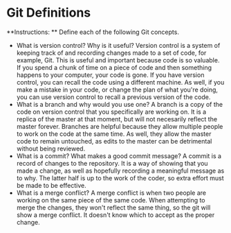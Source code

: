 
# Git Definitions

**Instructions: ** Define each of the following Git concepts.

* What is version control?  Why is it useful?
Version control is a system of keeping track of and recording changes made to a set of code, for example, Git. This is useful and important because code is so valuable. If you spend a chunk of time on a piece of code and then something happens to your computer, your code is gone. If you have version control, you can recall the code using a different machine. As well, if you make a mistake in your code, or change the plan of what you're doing, you can use version control to recall a previous version of the code.
* What is a branch and why would you use one?
A branch is a copy of the code on version control that you specifically are working on. It is a replica of the master at that moment, but will not necesarily reflect the master forever. Branches are helpful because they allow multiple people to work on the code at the same time. As well, they allow the master code to remain untouched, as edits to the master can be detrimental without being reviewed.
* What is a commit? What makes a good commit message?
A commit is a record of changes to the repository. It is a way of showing that you made a change, as well as hopefully recording a meaningful message as to why. The latter half is up to the work of the coder, so extra effort must be made to be effective.
* What is a merge conflict?
A merge conflict is when two people are working on the same piece of the same code. When attempting to merge the changes, they won't reflect the same thing, so the git will show a merge conflict. It doesn't know which to accept as the proper change.